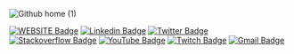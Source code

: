 ![Github home (1)](https://user-images.githubusercontent.com/32942055/87201859-d4121980-c2d5-11ea-8c58-c4f1319fc0eb.gif)
  
[![WEBSITE Badge](https://img.shields.io/badge/-Website-26272b?style=flat&logo=Mixer&logoColor=white&link=https://wesleyfeitosa.com.br)](https://wesleyfeitosa.com.br)
[![Linkedin Badge](https://img.shields.io/badge/-LinkedIn-0077B5?style=flat&logo=Linkedin&logoColor=white&link=https://www.linkedin.com/in/wesley-feitosa/)](https://www.linkedin.com/in/wesley-feitosa/)
[![Twitter Badge](https://img.shields.io/badge/-Twitter-1DA1F2?style=flat&logo=twitter&logoColor=white&link=https://twitter.com/wesleyfeitosa0)](https://twitter.com/wesleyfeitosa0)
[![Stackoverflow Badge](https://img.shields.io/badge/-Stackoverflow-FE7A16?style=flat&logo=Stackoverflow&logoColor=white&link=https://pt.stackoverflow.com/users/148040/wesley-feitosa)](https://pt.stackoverflow.com/users/148040/wesley-feitosa)
[![YouTube Badge](https://img.shields.io/badge/-YouTube-FF0000?style=flat&logo=YouTube&logoColor=white&link=https://www.youtube.com/user/iPlayerBoss)](https://www.youtube.com/user/iPlayerBoss)
[![Twitch Badge](https://img.shields.io/badge/-Twitch-9146FF?style=flat&logo=Twitch&logoColor=white&link=https://www.twitch.tv/wesleyfeitosa0)](https://www.twitch.tv/wesleyfeitosa0)
[![Gmail Badge](https://img.shields.io/badge/-Gmail-D14836?style=flat&logo=Gmail&logoColor=white&link=mailto:jwesleydasilva@gmail.com)](mailto:jwesleydasilva@gmail.com)
